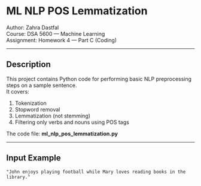 # ML NLP POS Lemmatization

Author: Zahra Dastfal  
Course: DSA 5600 — Machine Learning  
Assignment: Homework 4 — Part C (Coding)

---

## Description
This project contains Python code for performing basic NLP preprocessing steps on a sample sentence.  
It covers:
1. Tokenization  
2. Stopword removal  
3. Lemmatization (not stemming)  
4. Filtering only verbs and nouns using POS tags  

The code file: **ml_nlp_pos_lemmatization.py**

---

## Input Example
```text
"John enjoys playing football while Mary loves reading books in the library."
